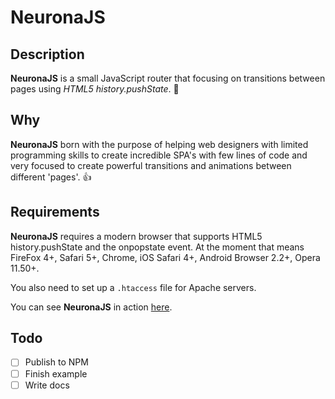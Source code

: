 # NeuronaJS

## Description
**NeuronaJS** is a small JavaScript router that focusing on transitions between pages using *HTML5 history.pushState*.
:rocket:


## Why
**NeuronaJS** born with the purpose of helping web designers with limited programming skills to create
incredible SPA's with few lines of code and very focused to create powerful transitions and animations between
different 'pages'. :+1:


## Requirements
**NeuronaJS** requires a modern browser that supports HTML5 history.pushState and the onpopstate event. At the moment that means FireFox 4+, Safari 5+, Chrome, iOS Safari 4+, Android Browser 2.2+, Opera 11.50+.

You also need to set up a `.htaccess` file for Apache servers.


You can see **NeuronaJS** in action [here](http://builtbyedgar.com/lab/neuronajs/example/).


## Todo
- [ ] Publish to NPM
- [ ] Finish example
- [ ] Write docs
